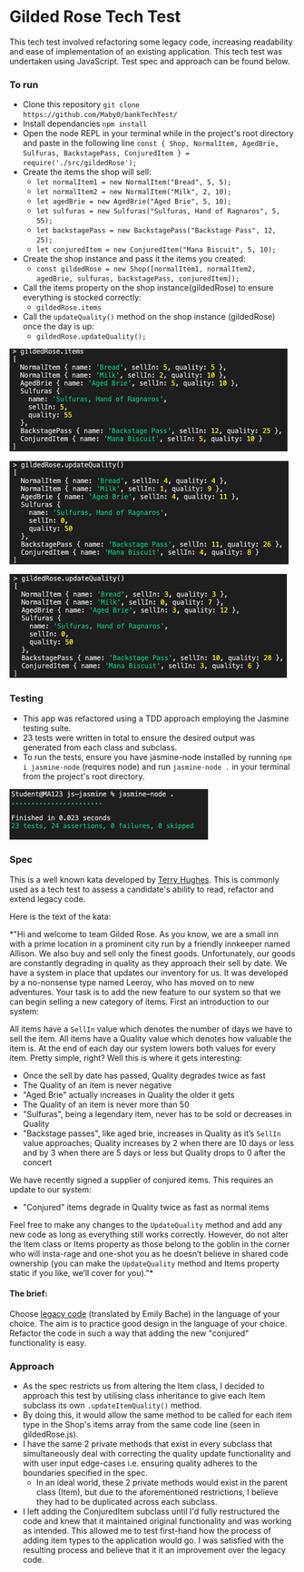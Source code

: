 # Gilded Rose Tech Test

This tech test involved refactoring some legacy code, increasing readability and ease of implementation of an existing application. This tech test was undertaken using JavaScript. Test spec and approach can be found below.

### To run

* Clone this repository `git clone https://github.com/Maby0/bankTechTest/`
* Install dependancies `npm install`
* Open the node REPL in your terminal while in the project's root directory and paste in the following line `const { Shop, NormalItem, AgedBrie, Sulfuras, BackstagePass, ConjuredItem } = require('./src/gildedRose');`
* Create the items the shop will sell:
  * `let normalItem1 = new NormalItem("Bread", 5, 5);`
  * `let normalItem2 = new NormalItem("Milk", 2, 10);`
  * `let agedBrie = new AgedBrie("Aged Brie", 5, 10);`
  * `let sulfuras = new Sulfuras("Sulfuras, Hand of Ragnaros", 5, 55);`
  * `let backstagePass = new BackstagePass("Backstage Pass", 12, 25);`
  * `let conjuredItem = new ConjuredItem("Mana Biscuit", 5, 10);`
* Create the shop instance and pass it the items you created:
  * `const gildedRose = new Shop([normalItem1, normalItem2, agedBrie, sulfuras, backstagePass, conjuredItem]);`
* Call the items property on the shop instance(gildedRose) to ensure everything is stocked correctly:
  * `gildedRose.items`
* Call the `updateQuality()` method on the shop instance (gildedRose) once the day is up:
  * `gildedRose.updateQuality();`

![Items](/images/gildedRoseItems.png)

![First Quality Update](/images/updateQuality1.png)

![Second Quality Update](/images/updateQuality2.png)

### Testing

* This app was refactored using a TDD approach employing the Jasmine testing suite.
* 23 tests were written in total to ensure the desired output was generated from each class and subclass.
* To run the tests, ensure you have jasmine-node installed by running `npm i jasmine-node` (requires node) and run `jasmine-node .` in your terminal from the project's root directory.

![Testing suite](/images/testingSuite.png)

### Spec

This is a well known kata developed by [Terry Hughes](http://iamnotmyself.com/2011/02/13/refactor-this-the-gilded-rose-kata/). This is commonly used as a tech test to assess a candidate's ability to read, refactor and extend legacy code.

Here is the text of the kata:

*"Hi and welcome to team Gilded Rose. As you know, we are a small inn with a prime location in a prominent city run by a friendly innkeeper named Allison. We also buy and sell only the finest goods. Unfortunately, our goods are constantly degrading in quality as they approach their sell by date. We have a system in place that updates our inventory for us. It was developed by a no-nonsense type named Leeroy, who has moved on to new adventures. Your task is to add the new feature to our system so that we can begin selling a new category of items. First an introduction to our system:

All items have a `SellIn` value which denotes the number of days we have to sell the item. All items have a Quality value which denotes how valuable the item is. At the end of each day our system lowers both values for every item. Pretty simple, right? Well this is where it gets interesting:

- Once the sell by date has passed, Quality degrades twice as fast
- The Quality of an item is never negative
- "Aged Brie" actually increases in Quality the older it gets
- The Quality of an item is never more than 50
- "Sulfuras", being a legendary item, never has to be sold or decreases in Quality
- "Backstage passes", like aged brie, increases in Quality as it’s `SellIn` value approaches; Quality increases by 2 when there are 10 days or less and by 3 when there are 5 days or less but Quality drops to 0 after the concert

We have recently signed a supplier of conjured items. This requires an update to our system:

* "Conjured" items degrade in Quality twice as fast as normal items

Feel free to make any changes to the `UpdateQuality` method and add any new code as long as everything still works correctly. However, do not alter the Item class or Items property as those belong to the goblin in the corner who will insta-rage and one-shot you as he doesn’t believe in shared code ownership (you can make the `UpdateQuality` method and Items property static if you like, we’ll cover for you)."*

#### The brief:

Choose [legacy code](https://github.com/emilybache/GildedRose-Refactoring-Kata) (translated by Emily Bache) in the language of your choice. The aim is to practice good design in the language of your choice. Refactor the code in such a way that adding the new "conjured" functionality is easy.

### Approach

* As the spec restricts us from altering the Item class, I decided to approach this test by utilising class inheritance to give each Item subclass its own `.updateItemQuality()` method. 
* By doing this, it would allow the same method to be called for each item type in the Shop's items array from the same code line (seen in gildedRose.js).
* I have the same 2 private methods that exist in every subclass that simultaneously deal with correcting the quality update functionality and with user input edge-cases i.e. ensuring quality adheres to the boundaries specified in the spec.
  * In an ideal world, these 2 private methods would exist in the parent class (Item), but due to the aforementioned restrictions, I believe they had to be duplicated across each subclass.
* I left adding the ConjuredItem subclass until I'd fully restructured the code and knew that it maintained original functionality and was working as intended. This allowed me to test first-hand how the process of adding item types to the application would go. I was satisfied with the resulting process and believe that it it an  improvement over the legacy code.